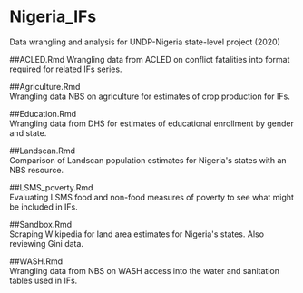 # Nigeria_IFs
Data wrangling and analysis for UNDP-Nigeria state-level project (2020)

##ACLED.Rmd 
Wrangling data from ACLED on conflict fatalities into format required for related IFs series. 

##Agriculture.Rmd  
Wrangling data NBS on agriculture for estimates of crop production for IFs.  

##Education.Rmd  
Wrangling data from DHS for estimates of educational enrollment by gender and state.  

##Landscan.Rmd  
Comparison of Landscan population estimates for Nigeria's states with an NBS resource.  

##LSMS_poverty.Rmd  
Evaluating LSMS food and non-food measures of poverty to see what might be included in IFs.  

##Sandbox.Rmd  
Scraping Wikipedia for land area estimates for Nigeria's states. Also reviewing Gini data.  

##WASH.Rmd  
Wrangling data from NBS on WASH access into the water and sanitation tables used in IFs.  